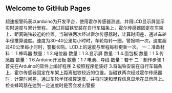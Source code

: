 ## Welcome to GitHub Pages
超速报警码表以arduino为开发平台，使用霍尔传感器测速，并用LCD显示屏显示实时速度与累计里程。 通过将磁铁安装在自行车辐条上，霍尔传感器固定在车架上、距离磁铁较近的位置。当磁铁两次经过霍尔传感器时，计算时间差，通过车轮半径推算速度。速度为30-40公里每小时时，车轮每转一圈，警报响一次。速度超过40公里每小时时，警报长鸣。LCD上的速度与里程每秒更新一次。
一：准备材料：
1.蜂鸣器 数量：1
2.电位器 数量：1
3.显示屏 数量：1
4.面包板 数量：1
5.传感器 数量：1
6.Arduino开发板 数量：1
7.电池、导线 数量：若干
二：制作步骤
1.首先在Arduino的软件上编好程序
2.按照程序组装好
3.将磁铁安装在自行车辐条上，霍尔传感器固定在车架上距离磁铁较近的位置。当磁铁两次经过霍尔传感器时，计算时间差，通过车轮半径推算速度。并将时速和里程信息显示在显示屏上。检查蜂鸣器在达到一定速度时是否会发出警报
